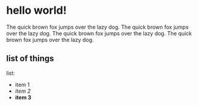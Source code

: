 # hello world!

The quick brown fox jumps over the lazy dog.
The quick brown fox jumps over the lazy dog.
The quick brown fox jumps over the lazy dog.
The quick brown fox jumps over the lazy dog.

## list of things

list:
* item 1
* _item 2_
* __item 3__
